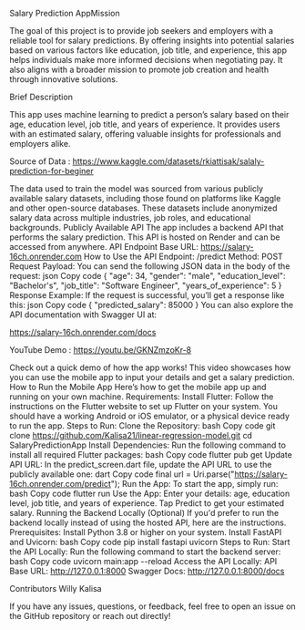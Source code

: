 Salary Prediction AppMission

The goal of this project is to provide job seekers and employers with a reliable tool for salary predictions. By offering insights into potential salaries based on various factors like education, job title, and experience, this app helps individuals make more informed decisions when negotiating pay. It also aligns with a broader mission to promote job creation and health through innovative solutions.

Brief Description

This app uses machine learning to predict a person’s salary based on their age, education level, job title, and years of experience. It provides users with an estimated salary, offering valuable insights for professionals and employers alike.

Source of Data : https://www.kaggle.com/datasets/rkiattisak/salaly-prediction-for-beginer 

The data used to train the model was sourced from various publicly available salary datasets, including those found on platforms like Kaggle and other open-source databases. These datasets include anonymized salary data across multiple industries, job roles, and educational backgrounds.
Publicly Available API
The app includes a backend API that performs the salary prediction. This API is hosted on Render and can be accessed from anywhere.
API Endpoint
Base URL: https://salary-16ch.onrender.com
How to Use the API
Endpoint: /predict
Method: POST
Request Payload:
You can send the following JSON data in the body of the request:
json
Copy code
{
  "age": 34,
  "gender": "male",
  "education_level": "Bachelor's",
  "job_title": "Software Engineer",
  "years_of_experience": 5
}
Response Example:
If the request is successful, you’ll get a response like this:
json
Copy code
{
  "predicted_salary": 85000
}
You can also explore the API documentation with Swagger UI at:

https://salary-16ch.onrender.com/docs

YouTube Demo : https://youtu.be/GKNZmzoKr-8 

Check out a quick demo of how the app works! This video showcases how you can use the mobile app to input your details and get a salary prediction.
How to Run the Mobile App
Here’s how to get the mobile app up and running on your own machine.
Requirements:
Install Flutter: Follow the instructions on the Flutter website to set up Flutter on your system.
You should have a working Android or iOS emulator, or a physical device ready to run the app.
Steps to Run:
Clone the Repository:
bash
Copy code
git clone https://github.com/Kalisa21/linear-regression-model.git 
cd SalaryPredictionApp
Install Dependencies:
Run the following command to install all required Flutter packages:
bash
Copy code
flutter pub get
Update API URL:
In the predict_screen.dart file, update the API URL to use the publicly available one:
dart
Copy code
final url = Uri.parse("https://salary-16ch.onrender.com/predict");
Run the App:
To start the app, simply run:
bash
Copy code
flutter run
Use the App:
Enter your details: age, education level, job title, and years of experience.
Tap Predict to get your estimated salary.
Running the Backend Locally (Optional)
If you'd prefer to run the backend locally instead of using the hosted API, here are the instructions.
Prerequisites:
Install Python 3.8 or higher on your system.
Install FastAPI and Uvicorn:
bash
Copy code
pip install fastapi uvicorn
Steps to Run:
Start the API Locally:
Run the following command to start the backend server:
bash
Copy code
uvicorn main:app --reload
Access the API Locally:
API Base URL: http://127.0.0.1:8000
Swagger Docs: http://127.0.0.1:8000/docs

Contributors
Willy Kalisa

If you have any issues, questions, or feedback, feel free to open an issue on the GitHub repository or reach out directly!